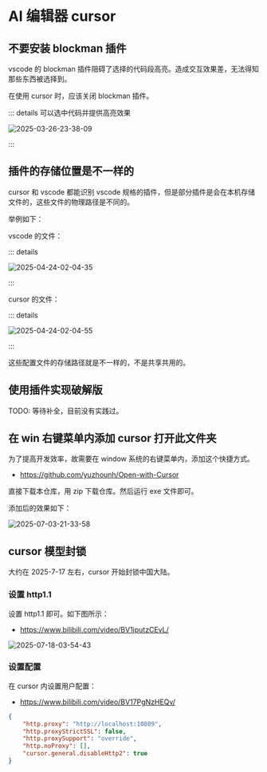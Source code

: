 # AI 编辑器 cursor

## 不要安装 blockman 插件

vscode 的 blockman 插件阻碍了选择的代码段高亮。造成交互效果差，无法得知那些东西被选择到。

在使用 cursor 时，应该关闭 blockman 插件。

::: details 可以选中代码并提供高亮效果

![2025-03-26-23-38-09](https://gh-img-store.ruan-cat.com/img/2025-03-26-23-38-09.png)

:::

## 插件的存储位置是不一样的

cursor 和 vscode 都能识别 vscode 规格的插件，但是部分插件是会在本机存储文件的，这些文件的物理路径是不同的。

举例如下：

vscode 的文件：

::: details

![2025-04-24-02-04-35](https://gh-img-store.ruan-cat.com/img/2025-04-24-02-04-35.png)

:::

cursor 的文件：

::: details

![2025-04-24-02-04-55](https://gh-img-store.ruan-cat.com/img/2025-04-24-02-04-55.png)

:::

这些配置文件的存储路径就是不一样的，不是共享共用的。

## 使用插件实现破解版

TODO: 等待补全，目前没有实践过。

## 在 win 右键菜单内添加 cursor 打开此文件夹

为了提高开发效率，故需要在 window 系统的右键菜单内，添加这个快捷方式。

- https://github.com/yuzhounh/Open-with-Cursor

直接下载本仓库，用 zip 下载仓库。然后运行 exe 文件即可。

添加后的效果如下：

![2025-07-03-21-33-58](https://gh-img-store.ruan-cat.com/img/2025-07-03-21-33-58.png)

## cursor 模型封锁

大约在 2025-7-17 左右，cursor 开始封锁中国大陆。

### 设置 http1.1

设置 http1.1 即可。如下图所示：

- https://www.bilibili.com/video/BV1iputzCEvL/

![2025-07-18-03-54-43](https://gh-img-store.ruan-cat.com/img/2025-07-18-03-54-43.png)

### 设置配置

在 cursor 内设置用户配置：

- https://www.bilibili.com/video/BV17PgNzHEQv/

```json
{
	"http.proxy": "http://localhost:10809",
	"http.proxyStrictSSL": false,
	"http.proxySupport": "override",
	"http.noProxy": [],
	"cursor.general.disableHttp2": true
}
```
